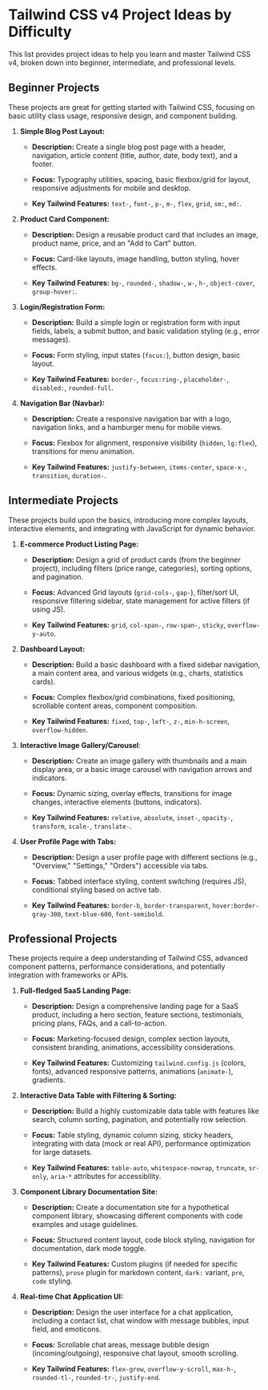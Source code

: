 # Tailwind CSS v4 Project Ideas by Difficulty
This list provides project ideas to help you learn and master Tailwind CSS v4, broken down into beginner, intermediate, and professional levels.

## Beginner Projects
These projects are great for getting started with Tailwind CSS, focusing on basic utility class usage, responsive design, and component building.

1. **Simple Blog Post Layout:**

    * **Description:** Create a single blog post page with a header, navigation, article content (title, author, date, body text), and a footer.

    * **Focus:** Typography utilities, spacing, basic flexbox/grid for layout, responsive adjustments for mobile and desktop.

    * **Key Tailwind Features:** ```text-```, ```font-```, ```p-```, ```m-```, ```flex```, ```grid```, ```sm:```, ```md:```.

2. **Product Card Component:**

    * **Description:** Design a reusable product card that includes an image, product name, price, and an "Add to Cart" button.

    * **Focus:** Card-like layouts, image handling, button styling, hover effects.

    * **Key Tailwind Features:** ``bg-``, ``rounded-``, ``shadow-``, ``w-``, ``h-``, ``object-cover``, ``group-hover:``.

3. **Login/Registration Form:**

    * **Description:** Build a simple login or registration form with input fields, labels, a submit button, and basic validation styling (e.g., error messages).

    * **Focus:** Form styling, input states (``focus:``), button design, basic layout.

    * **Key Tailwind Features:** ``border-``, ``focus:ring-``, ``placeholder-``, ``disabled:``, ``rounded-full``.


4. **Navigation Bar (Navbar):**

    * **Description:** Create a responsive navigation bar with a logo, navigation links, and a hamburger menu for mobile views.

    * **Focus:** Flexbox for alignment, responsive visibility (``hidden``, ``lg:flex``), transitions for menu animation.

    * **Key Tailwind Features:** ``justify-between``, ``items-center``, ``space-x-``, ``transition``, ``duration-``.

## Intermediate Projects
These projects build upon the basics, introducing more complex layouts, interactive elements, and integrating with JavaScript for dynamic behavior.

1. **E-commerce Product Listing Page:**

    * **Description:** Design a grid of product cards (from the beginner project), including filters (price range, categories), sorting options, and pagination.

    * **Focus:** Advanced Grid layouts (``grid-cols-``, ``gap-``), filter/sort UI, responsive filtering sidebar, state management for active filters (if using JS).

    * **Key Tailwind Features:** ``grid``, ``col-span-``, ``row-span-``, ``sticky``, ``overflow-y-auto``.

2. **Dashboard Layout:**

    * **Description:** Build a basic dashboard with a fixed sidebar navigation, a main content area, and various widgets (e.g., charts, statistics cards).

    * **Focus:** Complex flexbox/grid combinations, fixed positioning, scrollable content areas, component composition.

    * **Key Tailwind Features:** ``fixed``, ``top-``, ``left-``, ``z-``, ``min-h-screen``, ``overflow-hidden``.

3. **Interactive Image Gallery/Carousel**:

    * **Description:** Create an image gallery with thumbnails and a main display area, or a basic image carousel with navigation arrows and indicators.

    * **Focus:** Dynamic sizing, overlay effects, transitions for image changes, interactive elements (buttons, indicators).

    * **Key Tailwind Features:** ``relative``, ``absolute``, ``inset-``, ``opacity-``, ``transform``, ``scale-``, ``translate-``.

4. **User Profile Page with Tabs:**

    * **Description:** Design a user profile page with different sections (e.g., "Overview," "Settings," "Orders") accessible via tabs.

    * **Focus:** Tabbed interface styling, content switching (requires JS), conditional styling based on active tab.

    * **Key Tailwind Features:** ``border-b``, ``border-transparent``, ``hover:border-gray-300``, ``text-blue-600``, ``font-semibold``.

## Professional Projects
These projects require a deep understanding of Tailwind CSS, advanced component patterns, performance considerations, and potentially integration with frameworks or APIs.

1. **Full-fledged SaaS Landing Page:**

    * **Description:** Design a comprehensive landing page for a SaaS product, including a hero section, feature sections, testimonials, pricing plans, FAQs, and a call-to-action.

    * **Focus:** Marketing-focused design, complex section layouts, consistent branding, animations, accessibility considerations.

    * **Key Tailwind Features:** Customizing ``tailwind.config.js`` (colors, fonts), advanced responsive patterns, animations (``animate-``), gradients.

2. **Interactive Data Table with Filtering & Sorting:**

    * **Description:** Build a highly customizable data table with features like search, column sorting, pagination, and potentially row selection.

    * **Focus:** Table styling, dynamic column sizing, sticky headers, integrating with data (mock or real API), performance optimization for large datasets.

    * **Key Tailwind Features:** ``table-auto``, ``whitespace-nowrap``, ``truncate``, ``sr-only``, ``aria-*`` attributes for accessibility.

3. **Component Library Documentation Site:**

    * **Description:** Create a documentation site for a hypothetical component library, showcasing different components with code examples and usage guidelines.

    * **Focus:** Structured content layout, code block styling, navigation for documentation, dark mode toggle.

    * **Key Tailwind Features:** Custom plugins (if needed for specific patterns), ``prose`` plugin for markdown content, ``dark:`` variant, ``pre``, ``code`` styling.

4. **Real-time Chat Application UI:**

    * **Description:** Design the user interface for a chat application, including a contact list, chat window with message bubbles, input field, and emoticons.

    * **Focus:** Scrollable chat areas, message bubble design (incoming/outgoing), responsive chat layout, smooth scrolling.

    * **Key Tailwind Features:** ``flex-grow``, ``overflow-y-scroll``, ``max-h-``, ``rounded-tl-``, ``rounded-tr-``, ``justify-end``.
